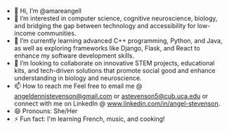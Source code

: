 - 👋 Hi, I’m @amareangell 
- 👀 I’m interested in computer science, cognitive neuroscience, biology, and bridging the gap between technology and accessibility for low-income communities.  
- 🌱 I’m currently learning advanced C++ programming, Python, and Java, as well as exploring frameworks like Django, Flask, and React to enhance my software development skills.  
- 💞️ I’m looking to collaborate on innovative STEM projects, educational kits, and tech-driven solutions that promote social good and enhance understanding in biology and neuroscience.  
- 📫 How to reach me Feel free to email me @ angeldennistevenson@gmail.com or astevenson5@cub.uca.edu or connect with me on LinkedIn @ www.linkedin.com/in/angel-stevenson.  
- 😄 Pronouns: She/Her
- ⚡ Fun fact: I'm learning French, music, and cooking! 
